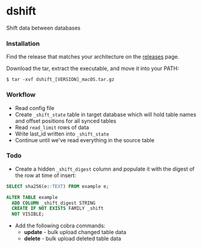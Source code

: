 # dshift
Shift data between databases

### Installation

Find the release that matches your architecture on the [releases](https://github.com/codingconcepts/shift/releases) page.

Download the tar, extract the executable, and move it into your PATH:

```
$ tar -xvf dshift_[VERSION]_macOS.tar.gz
```


### Workflow

* Read config file
* Create `_shift_state` table in target database which will hold table names and offset positions for all synced tables
* Read `read_limit` rows of data
* Write last_id written into `_shift_state`
* Continue until we've read everything in the source table

### Todo

* Create a hidden `_shift_digest` column and populate it with the digest of the row at time of insert:

``` sql
SELECT sha256(e::TEXT) FROM example e;

ALTER TABLE example
  ADD COLUMN _shift_digest STRING
  CREATE IF NOT EXISTS FAMILY _shift
  NOT VISIBLE;
```

* Add the following cobra commands:
  * **update** - bulk upload changed table data
  * **delete** - bulk upload deleted table data